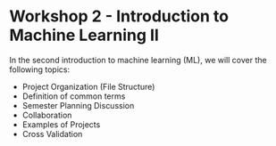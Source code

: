 # Workshop 2 - Introduction to Machine Learning II

In the second introduction to machine learning (ML), we will cover the following
topics:

- Project Organization (File Structure)
- Definition of common terms
- Semester Planning Discussion
- Collaboration
- Examples of Projects
- Cross Validation
